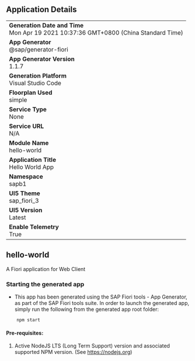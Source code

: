## Application Details
|               |
| ------------- |
|**Generation Date and Time**<br>Mon Apr 19 2021 10:37:36 GMT+0800 (China Standard Time)|
|**App Generator**<br>@sap/generator-fiori|
|**App Generator Version**<br>1.1.7|
|**Generation Platform**<br>Visual Studio Code|
|**Floorplan Used**<br>simple|
|**Service Type**<br>None|
|**Service URL**<br>N/A
|**Module Name**<br>hello-world|
|**Application Title**<br>Hello World App|
|**Namespace**<br>sapb1|
|**UI5 Theme**<br>sap_fiori_3|
|**UI5 Version**<br>Latest|
|**Enable Telemetry**<br>True|

## hello-world

A Fiori application for Web Client

### Starting the generated app

-   This app has been generated using the SAP Fiori tools - App Generator, as part of the SAP Fiori tools suite.  In order to launch the generated app, simply run the following from the generated app root folder:

```
    npm start
```


#### Pre-requisites:

1. Active NodeJS LTS (Long Term Support) version and associated supported NPM version.  (See https://nodejs.org)


